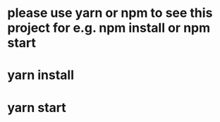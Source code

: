 # please use yarn or npm to see this project for e.g. npm install or npm start
# yarn install
# yarn start
